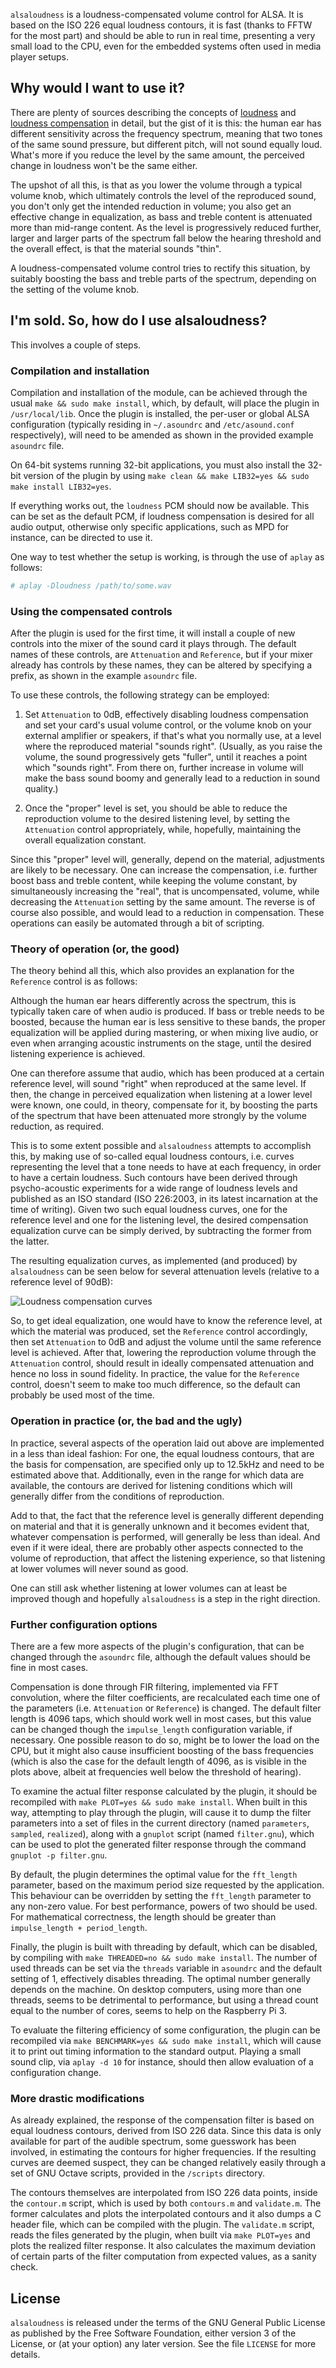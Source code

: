`alsaloudness` is a loudness-compensated volume control for ALSA.  It is based on the ISO 226 equal loudness contours, it is fast (thanks to FFTW for the most part) and should be able to run in real time, presenting a very small load to the CPU, even for the embedded systems often used in media player setups.

## Why would I want to use it? ##

There are plenty of sources describing the concepts of [loudness](https://en.wikipedia.org/wiki/Loudness) and [loudness compensation](https://en.wikipedia.org/wiki/Loudness_compensation) in detail, but the gist of it is this: the human ear has different sensitivity across the frequency spectrum, meaning that two tones of the same sound pressure, but different pitch, will not sound equally loud.  What's more if you reduce the level by the same amount, the perceived change in loudness won't be the same either.

The upshot of all this, is that as you lower the volume through a typical volume knob, which ultimately controls the level of the reproduced sound, you don't only get the intended reduction in volume; you also get an effective change in equalization, as bass and treble content is attenuated more than mid-range content.  As the level is progressively reduced further, larger and larger parts of the spectrum fall below the hearing threshold and the overall effect, is that the material sounds "thin".

A loudness-compensated volume control tries to rectify this situation, by suitably boosting the bass and treble parts of the spectrum, depending on the setting of the volume knob.

## I'm sold.  So, how do I use alsaloudness? ##

This involves a couple of steps.

### Compilation and installation ###

Compilation and installation of the module, can be achieved through the usual `make && sudo make install`, which, by default, will place the plugin in `/usr/local/lib`.  Once the plugin is installed, the per-user or global ALSA configuration (typically residing in `~/.asoundrc` and `/etc/asound.conf` respectively), will need to be amended as shown in the provided example `asoundrc` file.

On 64-bit systems running 32-bit applications, you must also install the 32-bit version of the plugin by using `make clean && make LIB32=yes && sudo make install LIB32=yes`.

If everything works out, the `loudness` PCM should now be available.  This can be set as the default PCM, if loudness compensation is desired for all audio output, otherwise only specific applications, such as MPD for instance, can be directed to use it.

One way to test whether the setup is working, is through the use of `aplay` as follows:

```bash
# aplay -Dloudness /path/to/some.wav
```

### Using the compensated controls ###

After the plugin is used for the first time, it will install a couple of new controls into the mixer of the sound card it plays through.  The default names of these controls, are `Attenuation` and `Reference`, but if your mixer already has controls by these names, they can be altered by specifying a prefix, as shown in the example `asoundrc` file.

To use these controls, the following strategy can be employed:

1. Set `Attenuation` to 0dB, effectively disabling loudness compensation and set your card's usual volume control, or the volume knob on your external amplifier or speakers, if that's what you normally use, at a level where the reproduced material "sounds right".  (Usually, as you raise the volume, the sound progressively gets "fuller", until it reaches a point which "sounds right".  From there on, further increase in volume will make the bass sound boomy and generally lead to a reduction in sound quality.)

2. Once the "proper" level is set, you should be able to reduce the reproduction volume to the desired listening level, by setting the `Attenuation` control appropriately, while, hopefully, maintaining the overall equalization constant.

Since this "proper" level will, generally, depend on the material, adjustments are likely to be necessary.  One can increase the compensation, i.e. further boost bass and treble content, while keeping the volume constant, by simultaneously increasing the "real", that is uncompensated, volume, while decreasing the `Attenuation` setting by the same amount.  The reverse is of course also possible, and would lead to a reduction in compensation.  These operations can easily be automated through a bit of scripting.

### Theory of operation (or, the good) ###

The theory behind all this, which also provides an explanation for the `Reference` control is as follows:

Although the human ear hears differently across the spectrum, this is typically taken care of when audio is produced.  If bass or treble needs to be boosted, because the human ear is less sensitive to these bands, the proper equalization will be applied during mastering, or when mixing live audio, or even when arranging acoustic instruments on the stage, until the desired listening experience is achieved.

One can therefore assume that audio, which has been produced at a certain reference level, will sound "right" when reproduced at the same level.  If then, the change in perceived equalization when listening at a lower level were known, one could, in theory, compensate for it, by boosting the parts of the spectrum that have been attenuated more strongly by the volume reduction, as required.

This is to some extent possible and `alsaloudness` attempts to accomplish this, by making use of so-called equal loudness contours, i.e. curves representing the level that a tone needs to have at each frequency, in order to have a certain loudness.  Such contours have been derived through psycho-acoustic experiments for a wide range of loudness levels and published as an ISO standard (ISO 226:2003, in its latest incarnation at the time of writing).  Given two such equal loudness curves, one for the reference level and one for the listening level, the desired compensation equalization curve can be simply derived, by subtracting the former from the latter.

The resulting equalization curves, as implemented (and produced) by `alsaloudness` can be seen below for several attenuation levels (relative to  a reference level of 90dB):

![Loudness compensation curves](./filterplots.png)

So, to get ideal equalization, one would have to know the reference level, at which the material was produced, set the `Reference` control accordingly, then set `Attenuation` to 0dB and adjust the volume until the same reference level is achieved.  After that, lowering the reproduction volume through the `Attenuation` control, should result in ideally compensated attenuation and hence no loss in sound fidelity.  In practice, the value for the `Reference` control, doesn't seem to make too much difference, so the default can probably be used most of the time.

### Operation in practice (or, the bad and the ugly) ###

In practice, several aspects of the operation laid out above are implemented in a less than ideal fashion:  For one, the equal loudness contours, that are the basis for compensation, are specified only up to 12.5kHz and need to be estimated above that.  Additionally, even in the range for which data are available, the contours are derived for listening conditions which will generally differ from the conditions of reproduction.

Add to that, the fact that the reference level is generally different depending on material and that it is generally unknown and it becomes evident that, whatever compensation is performed, will generally be less than ideal.  And even if it were ideal, there are probably other aspects connected to the volume of reproduction, that affect the listening experience, so that listening at lower volumes will never sound as good.

One can still ask whether listening at lower volumes can at least be improved though and hopefully `alsaloudness` is a step in the right direction.

### Further configuration options ###

There are a few more aspects of the plugin's configuration, that can be changed through the `asoundrc` file, although the default values should be fine in most cases.

Compensation is done through FIR filtering, implemented via FFT convolution, where the filter coefficients, are recalculated each time one of the parameters (i.e. `Attenuation` or `Reference`) is changed.  The default filter length is 4096 taps, which should work well in most cases, but this value can be changed though the `impulse_length` configuration variable, if necessary.  One possible reason to do so, might be to lower the load on the CPU, but it might also cause insufficient boosting of the bass frequencies (which is also the case for the default length of 4096, as is visible in the plots above, albeit at frequencies well below the threshold of hearing).

To examine the actual filter response calculated by the plugin, it should be recompiled with `make PLOT=yes && sudo make install`.  When built in this way, attempting to play through the plugin, will cause it to dump the filter parameters into a set of files in the current directory (named `parameters`, `sampled`, `realized`), along with a `gnuplot` script (named `filter.gnu`), which can be used to plot the generated filter response through the command `gnuplot -p filter.gnu`.

By default, the plugin determines the optimal value for the `fft_length` parameter, based on the maximum period size requested by the application. This behaviour can be overridden by setting the `fft_length` parameter to any non-zero value. For best performance, powers of two should be used. For mathematical correctness, the length should be greater than `impulse_length + period_length`.

Finally, the plugin is built with threading by default, which can be disabled, by compiling with `make THREADED=no && sudo make install`.  The number of used threads can be set via the `threads` variable in `asoundrc` and the default setting of 1, effectively disables threading.  The optimal number generally depends on the machine.  On desktop computers, using more than one threads, seems to be detrimental to performance, but using a thread count equal to the number of cores, seems to help on the Raspberry Pi 3.

To evaluate the filtering efficiency of some configuration, the plugin can be recompiled via `make BENCHMARK=yes && sudo make install`, which will cause it to print out timing information to the standard output.  Playing a small sound clip, via `aplay -d 10` for instance, should then allow evaluation of a configuration change.

### More drastic modifications ###

As already explained, the response of the compensation filter is based on equal loudness contours, derived from ISO 226 data.  Since this data is only available for part of the audible spectrum, some guesswork has been involved, in estimating the contours for higher frequencies.  If the resulting curves are deemed suspect, they can be changed relatively easily through a set of GNU Octave scripts, provided in the `/scripts` directory.

The contours themselves are interpolated from ISO 226 data points, inside the `contour.m` script, which is used by both `contours.m` and `validate.m`.  The former calculates and plots the interpolated contours and it also dumps a C header file, which can be compiled with the plugin.  The `validate.m` script, reads the files generated by the plugin, when built via `make PLOT=yes` and plots the realized filter response.  It also calculates the maximum deviation of certain parts of the filter computation from expected values, as a sanity check.

## License ##

`alsaloudness` is released under the terms of the GNU General Public License as published by the Free Software Foundation, either version 3 of the License, or (at your option) any later version.  See the file `LICENSE` for more details.
